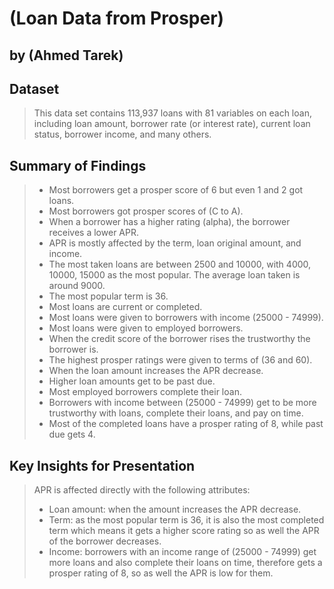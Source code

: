 # (Loan Data from Prosper)
## by (Ahmed Tarek)

## Dataset

> This data set contains 113,937 loans with 81 variables on each
loan, including loan amount, borrower rate (or interest rate),
current loan status, borrower income, and many others.


## Summary of Findings

> - Most borrowers get a prosper score of 6 but even 1 and 2 got loans.
> - Most borrowers got prosper scores of (C to A).
> - When a borrower has a higher rating (alpha), the borrower receives a lower APR. 
> - APR is mostly affected by the term, loan original amount, and income.
> - The most taken loans are between 2500 and 10000, with 4000, 10000, 15000 as the most popular. The average loan taken is around 9000.
> - The most popular term is 36.
> - Most loans are current or completed.
> - Most loans were given to borrowers with income (25000 - 74999).
> - Most loans were given to employed borrowers.
> - When the credit score of the borrower rises the trustworthy the borrower is.
> - The highest prosper ratings were given to terms of (36 and 60).
> - When the loan amount increases the APR decrease.
> - Higher loan amounts get to be past due.
> - Most employed borrowers complete their loan.
> - Borrowers with income between (25000 - 74999) get to be more trustworthy with loans, complete their loans, and pay on time.
> - Most of the completed loans have a prosper rating of 8, while past due gets 4.

## Key Insights for Presentation

> APR is affected directly with the following attributes:
> - Loan amount: when the amount increases the APR decrease.
> - Term: as the most popular term is 36, it is also the most completed term which means it gets a higher score rating so as well the APR of the borrower decreases.
> - Income: borrowers with an income range of (25000 - 74999) get more loans and also complete their loans on time, therefore gets a prosper rating of 8, so as well the APR is low for them.
